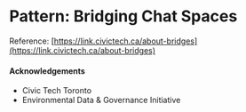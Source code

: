 # Pattern: Bridging Chat Spaces

Reference: [https://link.civictech.ca/about-bridges](https://link.civictech.ca/about-bridges)

#### Acknowledgements

* Civic Tech Toronto
* Environmental Data & Governance Initiative



